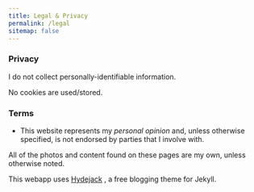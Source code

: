```yaml
---
title: Legal & Privacy
permalink: /legal
sitemap: false
---
```

### Privacy

I do not collect personally-identifiable information.

No cookies are used/stored.

### Terms

* This website represents my *personal opinion* and, unless otherwise specified, is not endorsed by parties that I involve with.

All of the photos and content found on these pages are my own, unless otherwise noted. 

This webapp uses [Hydejack](https://hydejack.com/) , a free blogging theme for Jekyll.



